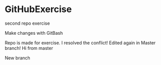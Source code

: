 # GitHubExercise
second repo exercise

Make changes with GitBash

Repo is made for exercise.
I resolved the conflict!
Edited again in Master branch!
Hi from master

New branch

